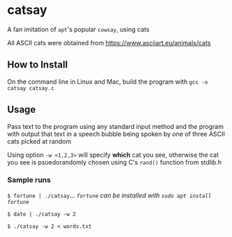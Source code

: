 # catsay
A fan imitation of `apt`'s popular `cowsay`, using cats

All ASCII cats were obtained from https://www.asciiart.eu/animals/cats

## How to Install
On the command line in Linux and Mac, build the program with `gcc -o catsay catsay.c`

## Usage
Pass text to the program using any standard input method and the program with output that text in a speech bubble being spoken by one of three ASCII cats picked at random

Using option `-w <1,2,3>` will specify __which__ cat you see, otherwise the cat you see is psuedorandomly chosen using C's `rand()` function from stdlib.h
  
### Sample runs
`$ fortune | ./catsay`...  _`fortune` can be installed with `sudo apt install fortune`_

`$ date | ./catsay -w 2`

`$ ./catsay -w 2 < words.txt`
